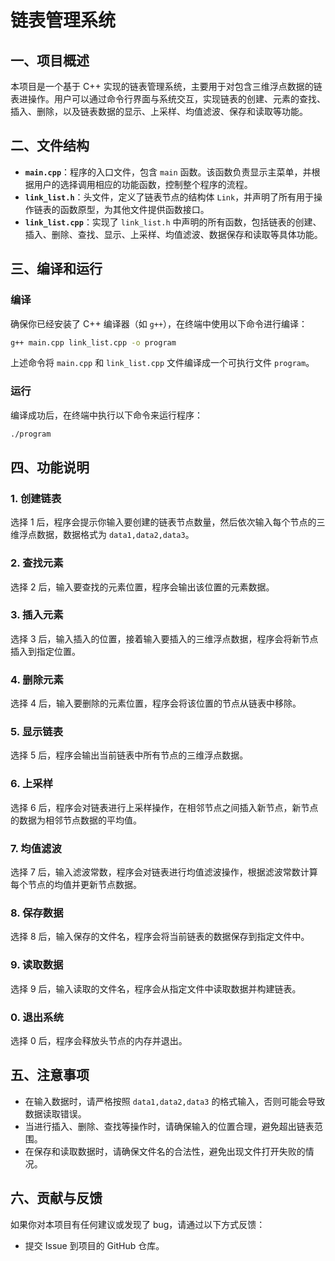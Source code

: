 # 链表管理系统

## 一、项目概述
本项目是一个基于 C++ 实现的链表管理系统，主要用于对包含三维浮点数据的链表进操作。用户可以通过命令行界面与系统交互，实现链表的创建、元素的查找、插入、删除，以及链表数据的显示、上采样、均值滤波、保存和读取等功能。

## 二、文件结构
- **`main.cpp`**：程序的入口文件，包含 `main` 函数。该函数负责显示主菜单，并根据用户的选择调用相应的功能函数，控制整个程序的流程。
- **`link_list.h`**：头文件，定义了链表节点的结构体 `Link`，并声明了所有用于操作链表的函数原型，为其他文件提供函数接口。
- **`link_list.cpp`**：实现了 `link_list.h` 中声明的所有函数，包括链表的创建、插入、删除、查找、显示、上采样、均值滤波、数据保存和读取等具体功能。

## 三、编译和运行

### 编译
确保你已经安装了 C++ 编译器（如 `g++`），在终端中使用以下命令进行编译：
```sh
g++ main.cpp link_list.cpp -o program
```
上述命令将 `main.cpp` 和 `link_list.cpp` 文件编译成一个可执行文件 `program`。

### 运行
编译成功后，在终端中执行以下命令来运行程序：
```sh
./program
```

## 四、功能说明

### 1. 创建链表
选择 1 后，程序会提示你输入要创建的链表节点数量，然后依次输入每个节点的三维浮点数据，数据格式为 `data1,data2,data3`。

### 2. 查找元素
选择 2 后，输入要查找的元素位置，程序会输出该位置的元素数据。

### 3. 插入元素
选择 3 后，输入插入的位置，接着输入要插入的三维浮点数据，程序会将新节点插入到指定位置。

### 4. 删除元素
选择 4 后，输入要删除的元素位置，程序会将该位置的节点从链表中移除。

### 5. 显示链表
选择 5 后，程序会输出当前链表中所有节点的三维浮点数据。

### 6. 上采样
选择 6 后，程序会对链表进行上采样操作，在相邻节点之间插入新节点，新节点的数据为相邻节点数据的平均值。

### 7. 均值滤波
选择 7 后，输入滤波常数，程序会对链表进行均值滤波操作，根据滤波常数计算每个节点的均值并更新节点数据。

### 8. 保存数据
选择 8 后，输入保存的文件名，程序会将当前链表的数据保存到指定文件中。

### 9. 读取数据
选择 9 后，输入读取的文件名，程序会从指定文件中读取数据并构建链表。

### 0. 退出系统
选择 0 后，程序会释放头节点的内存并退出。

## 五、注意事项
- 在输入数据时，请严格按照 `data1,data2,data3` 的格式输入，否则可能会导致数据读取错误。
- 当进行插入、删除、查找等操作时，请确保输入的位置合理，避免超出链表范围。
- 在保存和读取数据时，请确保文件名的合法性，避免出现文件打开失败的情况。


## 六、贡献与反馈
如果你对本项目有任何建议或发现了 bug，请通过以下方式反馈：
- 提交 Issue 到项目的 GitHub 仓库。